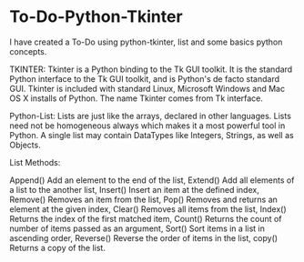 # To-Do-Python-Tkinter
I have created a To-Do using python-tkinter, list and some basics python concepts.

TKINTER: Tkinter is a Python binding to the Tk GUI toolkit. It is the standard Python interface to the Tk GUI toolkit, and is Python's de facto standard GUI. Tkinter is included with standard Linux, Microsoft Windows and Mac OS X installs of Python. The name Tkinter comes from Tk interface.

Python-List: Lists are just like the arrays, declared in other languages. Lists need not be homogeneous always which makes it a most powerful tool in Python. A single list may contain DataTypes like Integers, Strings, as well as Objects.


List Methods:

Append() 	Add an element to the end of the list,
Extend() 	Add all elements of a list to the another list,
Insert() 	Insert an item at the defined index,
Remove() 	Removes an item from the list,
Pop() 	Removes and returns an element at the given index,
Clear() 	Removes all items from the list,
Index() 	Returns the index of the first matched item,
Count() 	Returns the count of number of items passed as an argument,
Sort() 	Sort items in a list in ascending order,
Reverse() 	Reverse the order of items in the list,
copy() 	Returns a copy of the list.
